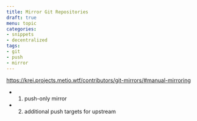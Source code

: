 ```yaml
---
title: Mirror Git Repositories
draft: true
menu: topic
categories:
- snippets
- decentralized
tags:
- git
- push
- mirror
---
```


https://krei.projects.metio.wtf/contributors/git-mirrors/#manual-mirroring

- 1) push-only mirror
- 2) additional push targets for upstream
